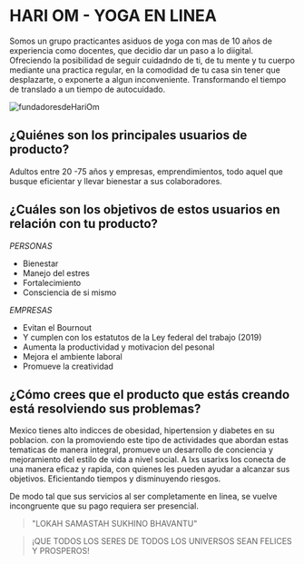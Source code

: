 # **HARI OM - YOGA EN LINEA**
Somos un grupo practicantes asiduos de yoga con  mas de 10 años de experiencia como docentes, que decidio dar un paso a lo diigital. Ofreciendo la posibilidad de seguir cuidadndo de ti, de tu mente y tu cuerpo mediante una practica regular, en la comodidad de tu casa sin tener que desplazarte, o exponerte a algun inconveniente. Transformando el tiempo de translado a un tiempo de autocuidado.

![fundadoresdeHariOm](https://dam.cosmoenespanol.com/wp-content/uploads/2020/07/acroyoga-fit-770x513.jpg)

## **¿Quiénes son los principales usuarios de producto?**
Adultos entre 20 -75 años y empresas, emprendimientos, todo aquel que busque eficientar y llevar bienestar a sus colaboradores.


## **¿Cuáles son los objetivos de estos usuarios en relación con tu producto?**
_PERSONAS_
- Bienestar
- Manejo del estres
- Fortalecimiento
- Consciencia de si mismo 

_EMPRESAS_
- Evitan el Bournout
- Y cumplen con los estatutos de la Ley federal del trabajo (2019)
- Aumenta la productividad y motivacion del pesonal
- Mejora el ambiente laboral 
- Promueve la creatividad

## **¿Cómo crees que el producto que estás creando está resolviendo sus problemas?**
Mexico tienes alto indicces de obesidad, hipertension y diabetes en su poblacion. con la promoviendo este tipo de actividades que abordan estas tematicas de manera integral, promueve  un desarrollo de conciencia y mejoramiento del estilo de vida  a nivel social.
A lxs usarixs los conecta de una manera eficaz y rapida, con quienes les pueden ayudar a alcanzar sus objetivos. Eficientando tiempos y disminuyendo riesgos.

De modo tal que sus servicios al ser completamente en linea, se vuelve incongruente que su pago requiera ser presencial. 

 >"LOKAH SAMASTAH SUKHINO BHAVANTU" 

 >¡QUE TODOS LOS SERES DE TODOS LOS UNIVERSOS SEAN FELICES Y PROSPEROS!
